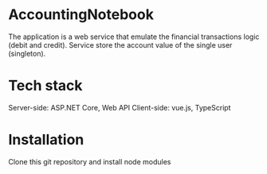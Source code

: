 # AccountingNotebook

The application is a web service that emulate the financial transactions logic (debit and credit). Service store the account value of the single user (singleton). 

# Tech stack

Server-side: ASP.NET Core, Web API
Client-side: vue.js, TypeScript

# Installation

Clone this git repository and install node modules
